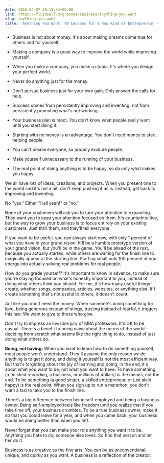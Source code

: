 ```yaml
---
date: 2016-04-07 19:15:53+00:00
link: https://fluidself.org/books/business/anything-you-want
slug: anything-you-want
title: 'Anything You Want: 40 Lessons for a New Kind of Entrepreneur - by Derek Sivers'
---
```


- Business is not about money. It's about making dreams come true for others and for yourself.

- Making a company is a great way to improve the world while improving yourself.

- When you make a company, you make a utopia. It's where you design your perfect world.

- Never do anything just for the money.

- Don't pursue business just for your own gain. Only answer the calls for help.

- Success comes from persistently improving and inventing, not from persistently promoting what's not working.

- Your business plan is moot. You don't know what people really want until you start doing it.

- Starting with no money is an advantage. You don't need money to start helping people.

- You can't please everyone, so proudly exclude people.

- Make yourself unnecessary to the running of your business.

- The real point of doing anything is to be happy, so do only what makes you happy.

We all have lots of ideas, creations, and projects. When you present one to the world and it's not a hit, don't keep pushing it as is. Instead, get back to improving and inventing.

No "yes." Either "Hell yeah!" or "no."

None of your customers will ask you to turn your attention to expanding. They want you to keep your attention focused on them. It's counterintuitive, but the way to grow your business is to focus entirely on your existing customers. Just thrill them, and they'll tell everyone.

If you want to be useful, you can always start now, with only 1 percent of what you have in your grand vision. It'll be a humble prototype version of your grand vision, but you'll be in the game. You'll be ahead of the rest, because you actually started, while others are waiting for the finish line to magically appear at the starting line. Starting small puts 100 percent of your energy into actually solving real problems for real people.

How do you grade yourself? It's important to know in advance, to make sure you're staying focused on what's honestly important to you, instead of doing what others think you should. For me, it's how many useful things I create, whether songs, companies, articles, websites, or anything else. If I create something that's not useful to others, it doesn't count.

Act like you don't need the money. When someone's doing something for love, being generous instead of stingy, trusting instead of fearful, it triggers this law: We want to give to those who give.

Don't try to impress an invisible jury of MBA professors. It's OK to be casual. There's a benefit to being naive about the norms of the world—deciding from scratch what seems like the right thing to do, instead of just doing what others do.

**Being, not having:** When you want to learn how to do something yourself, most people won't understand. They'll assume the only reason we do anything is to get it done, and doing it yourself is not the most efficient way. But that's forgetting about the joy of learning and doing. In the end, it's about what you want to be, not what you want to have. To have something (a finished recording, a business, or millions of dollars) is the means, not the end. To be something (a good singer, a skilled entrepreneur, or just plain happy) is the real point. When you sign up to run a marathon, you don't want a taxi to take you to the finish line.

There's a big difference between being self-employed and being a business owner. Being self-employed feels like freedom until you realize that if you take time off, your business crumbles. To be a true business owner, make it so that you could leave for a year, and when you came back, your business would be doing better than when you left.

Never forget that you can make your role anything you want it to be. Anything you hate to do, someone else loves. So find that person and let her do it.

Business is as creative as the fine arts. You can be as unconventional, unique, and quirky as you want. A business is a reflection of the creator.
